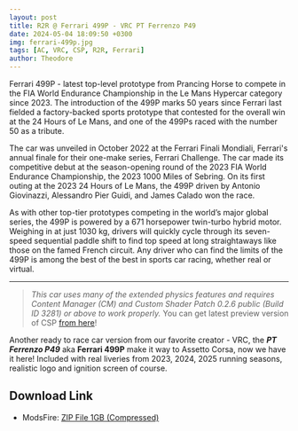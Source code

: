 ```yaml
---
layout: post
title: R2R @ Ferrari 499P - VRC PT Ferrenzo P49
date: 2024-05-04 18:09:50 +0300
img: ferrari-499p.jpg
tags: [AC, VRC, CSP, R2R, Ferrari]
author: Theodore
---
```


Ferrari 499P - latest top-level prototype from Prancing Horse to compete in the FIA World Endurance Championship in the Le Mans Hypercar category since 2023. The introduction of the 499P marks 50 years since Ferrari last fielded a factory-backed sports prototype that contested for the overall win at the 24 Hours of Le Mans, and one of the 499Ps raced with the number 50 as a tribute.

The car was unveiled in October 2022 at the Ferrari Finali Mondiali, Ferrari's annual finale for their one-make series, Ferrari Challenge. The car made its competitive debut at the season-opening round of the 2023 FIA World Endurance Championship, the 2023 1000 Miles of Sebring. On its first outing at the 2023 24 Hours of Le Mans, the 499P driven by Antonio Giovinazzi, Alessandro Pier Guidi, and James Calado won the race.

As with other top-tier prototypes competing in the world’s major global series, the 499P is powered by a 671 horsepower twin-turbo hybrid motor. Weighing in at just 1030 kg, drivers will quickly cycle through its seven-speed sequential paddle shift to find top speed at long straightaways like those on the famed French circuit. Any driver who can find the limits of the 499P is among the best of the best in sports car racing, whether real or virtual.

_________________


> *This car uses many of the extended physics features and requires Content Manager (CM) and Custom Shader Patch 0.2.6 public (Build ID 3281) or above to work properly.*  You can get latest preview version of CSP [from here](https://aleksib09.github.io/mzxx/2025/04/06/light-patch-v028-preview/)!

Another ready to race car version from our favorite creator - VRC, the ***PT Ferrenzo P49*** aka **Ferrari 499P** make it way to Assetto Corsa, now we have it here! Included with real liveries from 2023, 2024, 2025 running seasons, realistic logo and ignition screen of course.

## Download Link
- ModsFire: [ZIP File 1GB (Compressed)](https://modsfire.com/zPzLU9b9NL5O874)
